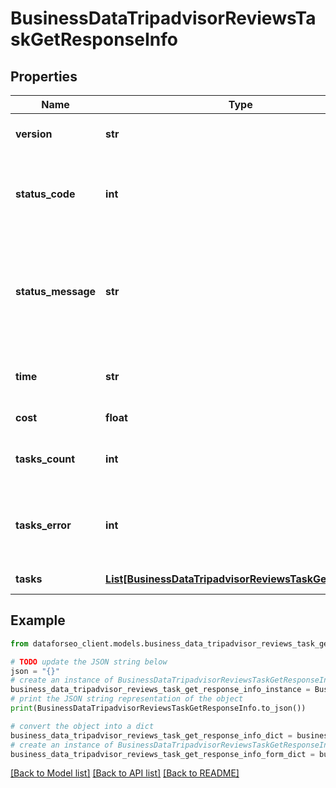 # BusinessDataTripadvisorReviewsTaskGetResponseInfo


## Properties

Name | Type | Description | Notes
------------ | ------------- | ------------- | -------------
**version** | **str** | the current version of the API | [optional] 
**status_code** | **int** | general status code you can find the full list of the response codes here | [optional] 
**status_message** | **str** | general informational message you can find the full list of general informational messages here | [optional] 
**time** | **str** | total execution time, seconds | [optional] 
**cost** | **float** | total tasks cost, USD | [optional] 
**tasks_count** | **int** | the number of tasks in the tasks array | [optional] 
**tasks_error** | **int** | the number of tasks in the tasks array returned with an error | [optional] 
**tasks** | [**List[BusinessDataTripadvisorReviewsTaskGetTaskInfo]**](BusinessDataTripadvisorReviewsTaskGetTaskInfo.md) | array of tasks | [optional] 

## Example

```python
from dataforseo_client.models.business_data_tripadvisor_reviews_task_get_response_info import BusinessDataTripadvisorReviewsTaskGetResponseInfo

# TODO update the JSON string below
json = "{}"
# create an instance of BusinessDataTripadvisorReviewsTaskGetResponseInfo from a JSON string
business_data_tripadvisor_reviews_task_get_response_info_instance = BusinessDataTripadvisorReviewsTaskGetResponseInfo.from_json(json)
# print the JSON string representation of the object
print(BusinessDataTripadvisorReviewsTaskGetResponseInfo.to_json())

# convert the object into a dict
business_data_tripadvisor_reviews_task_get_response_info_dict = business_data_tripadvisor_reviews_task_get_response_info_instance.to_dict()
# create an instance of BusinessDataTripadvisorReviewsTaskGetResponseInfo from a dict
business_data_tripadvisor_reviews_task_get_response_info_form_dict = business_data_tripadvisor_reviews_task_get_response_info.from_dict(business_data_tripadvisor_reviews_task_get_response_info_dict)
```
[[Back to Model list]](../README.md#documentation-for-models) [[Back to API list]](../README.md#documentation-for-api-endpoints) [[Back to README]](../README.md)


